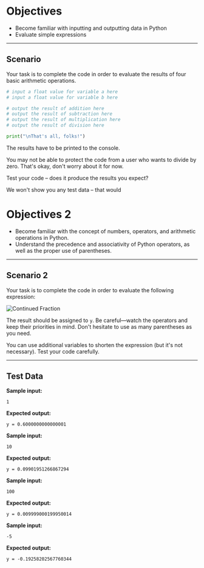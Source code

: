 # Objectives

- Become familiar with inputting and outputting data in Python
- Evaluate simple expressions

---

## Scenario

Your task is to complete the code in order to evaluate the results of four basic arithmetic operations.

```python
# input a float value for variable a here
# input a float value for variable b here

# output the result of addition here
# output the result of subtraction here
# output the result of multiplication here
# output the result of division here

print("\nThat's all, folks!")
```

The results have to be printed to the console.

You may not be able to protect the code from a user who wants to divide by zero. That's okay, don't worry about it for now.

Test your code – does it produce the results you expect?

We won't show you any test data – that would

# Objectives 2

- Become familiar with the concept of numbers, operators, and arithmetic operations in Python.
- Understand the precedence and associativity of Python operators, as well as the proper use of parentheses.

---

## Scenario 2

Your task is to complete the code in order to evaluate the following expression:

![Continued Fraction](./input_project/equation.PNG)

The result should be assigned to `y`. Be careful—watch the operators and keep their priorities in mind. Don't hesitate to use as many parentheses as you need.

You can use additional variables to shorten the expression (but it's not necessary). Test your code carefully.

---

## Test Data

**Sample input:**  
```
1
```
**Expected output:**  
```
y = 0.6000000000000001
```

**Sample input:**  
```
10
```
**Expected output:**  
```
y = 0.09901951266867294
```

**Sample input:**  
```
100
```
**Expected output:**  
```
y = 0.009999000199950014
```

**Sample input:**  
```
-5
```
**Expected output:**  
```
y = -0.19258202567760344
```